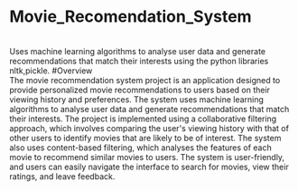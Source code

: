 # Movie_Recomendation_System
</br>
Uses machine learning algorithms to analyse user data and generate
recommendations that match their interests using the python libraries nltk,pickle.
#Overview</br>
The movie recommendation system project is an application designed to provide personalized
movie recommendations to users based on their viewing history and preferences. The system
uses machine learning algorithms to analyse user data and generate recommendations that
match their interests. The project is implemented using a collaborative filtering approach,
which involves comparing the user's viewing history with that of other users to identify movies
that are likely to be of interest. The system also uses content-based filtering, which analyses
the features of each movie to recommend similar movies to users. The system is user-friendly,
and users can easily navigate the interface to search for movies, view their ratings, and leave
feedback.
